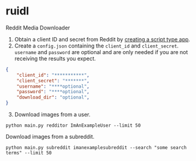 # ruidl
Reddit Media Downloader

1. Obtain a client ID and secret from Reddit by [creating a script type app](https://github.com/reddit-archive/reddit/wiki/OAuth2-Quick-Start-Example).
2. Create a `config.json` containing the `client_id` and `client_secret`. `username` and `password` are optional and are only needed if you are not receiving the results you expect.
```json
{
    "client_id": "***********",
    "client_secret": "*******",
    "username": "****optional",
    "password": "****optional",
    "download_dir": "optional",
}
```
3. Download images from a user.
```
python main.py redditor ImAnExampleUser --limit 50
```
Download images from a subreddit.
```
python main.py subreddit imanexamplesubreddit --search "some search terms" --limit 50
```
